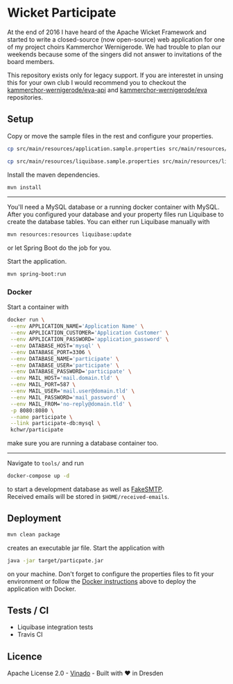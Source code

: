 # Wicket Participate

At the end of 2016 I have heard of the Apache Wicket Framework and started to write a closed-source (now open-source) web application for one of my project choirs Kammerchor Wernigerode. We had trouble to plan our weekends because some of the singers did not answer to invitations of the board members. 

This repository exists only for legacy support. If you are interestet in unsing this for your own club I would recommend you to checkout the [kammerchor-wernigerode/eva-api](https://github.com/kammerchor-wernigerode/eva-api) and [kammerchor-wernigerode/eva](https://github.com/kammerchor-wernigerode/eva) repositories.

## Setup

Copy or move the sample files in the rest and configure your properties.
```bash
cp src/main/resources/application.sample.properties src/main/resources/application.properties

cp src/main/resources/liquibase.sample.properties src/main/resources/liquibase.properties
```

Install the maven dependencies.
```bash
mvn install
```

---

You'll need a MySQL database or a running docker container with MySQL.  
After you configured your database and your property files run Liquibase to create the database tables. You can either
run Liquibase manually with
```bash
mvn resources:resources liquibase:update
```
or let Spring Boot do the job for you. 

Start the application.
```bash
mvn spring-boot:run
```

### Docker

Start a container with
```bash
docker run \
 --env APPLICATION_NAME='Application Name' \
 --env APPLICATION_CUSTOMER='Application Customer' \
 --env APPLICATION_PASSWORD='application_password' \
 --env DATABASE_HOST='mysql' \
 --env DATABASE_PORT=3306 \
 --env DATABASE_NAME='participate' \
 --env DATABASE_USER='participate' \
 --env DATABASE_PASSWORD='participate' \
 --env MAIL_HOST='mail.domain.tld' \
 --env MAIL_PORT=587 \
 --env MAIL_USER='mail.user@domain.tld' \
 --env MAIL_PASSWORD='mail_password' \
 --env MAIL_FROM='no-reply@domain.tld' \
 -p 8080:8080 \
 --name participate \
 --link participate-db:mysql \
 kchwr/participate
```
make sure you are running a database container too.

---

Navigate to `tools/` and run
```bash
docker-compose up -d
```
to start a development database as well as [FakeSMTP](https://github.com/Nilhcem/FakeSMTP).  
Received emails will be stored in `$HOME/received-emails`.

## Deployment

```bash
mvn clean package
```
creates an executable jar file. Start the application with
```bash
java -jar target/particpate.jar
```
on your machine. Don't forget to configure the properties files to fit your environment or follow the 
[Docker instructions](#docker) above to deploy the application with Docker.

## Tests / CI

- Liquibase integration tests
- Travis CI

## Licence
Apache License 2.0 - [Vinado](https://vinado.de) - Built with :heart: in Dresden
